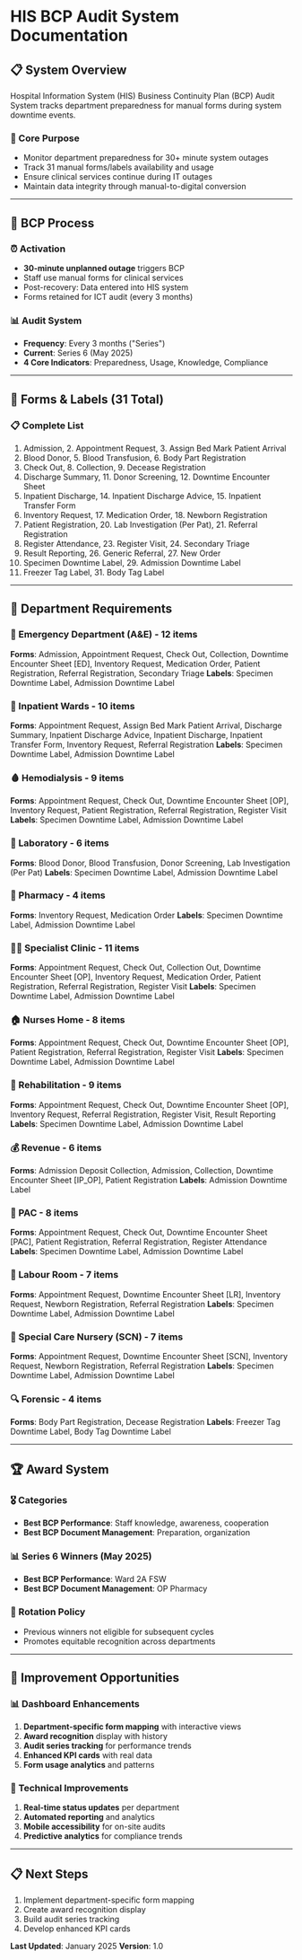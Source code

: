 # HIS BCP Audit System Documentation

## 📋 System Overview

Hospital Information System (HIS) Business Continuity Plan (BCP) Audit System tracks department preparedness for manual forms during system downtime events.

### 🎯 Core Purpose
- Monitor department preparedness for 30+ minute system outages
- Track 31 manual forms/labels availability and usage
- Ensure clinical services continue during IT outages
- Maintain data integrity through manual-to-digital conversion

---

## 🏥 BCP Process

### ⏰ Activation
- **30-minute unplanned outage** triggers BCP
- Staff use manual forms for clinical services
- Post-recovery: Data entered into HIS system
- Forms retained for ICT audit (every 3 months)

### 📊 Audit System
- **Frequency**: Every 3 months ("Series")
- **Current**: Series 6 (May 2025)
- **4 Core Indicators**: Preparedness, Usage, Knowledge, Compliance

---

## 📄 Forms & Labels (31 Total)

### 📋 Complete List
1. Admission, 2. Appointment Request, 3. Assign Bed Mark Patient Arrival
4. Blood Donor, 5. Blood Transfusion, 6. Body Part Registration
7. Check Out, 8. Collection, 9. Decease Registration
10. Discharge Summary, 11. Donor Screening, 12. Downtime Encounter Sheet
13. Inpatient Discharge, 14. Inpatient Discharge Advice, 15. Inpatient Transfer Form
16. Inventory Request, 17. Medication Order, 18. Newborn Registration
19. Patient Registration, 20. Lab Investigation (Per Pat), 21. Referral Registration
22. Register Attendance, 23. Register Visit, 24. Secondary Triage
25. Result Reporting, 26. Generic Referral, 27. New Order
28. Specimen Downtime Label, 29. Admission Downtime Label
30. Freezer Tag Label, 31. Body Tag Label

---

## 🏥 Department Requirements

### 🚨 Emergency Department (A&E) - 12 items
**Forms**: Admission, Appointment Request, Check Out, Collection, Downtime Encounter Sheet [ED], Inventory Request, Medication Order, Patient Registration, Referral Registration, Secondary Triage
**Labels**: Specimen Downtime Label, Admission Downtime Label

### 🏥 Inpatient Wards - 10 items
**Forms**: Appointment Request, Assign Bed Mark Patient Arrival, Discharge Summary, Inpatient Discharge Advice, Inpatient Discharge, Inpatient Transfer Form, Inventory Request, Referral Registration
**Labels**: Specimen Downtime Label, Admission Downtime Label

### 🩸 Hemodialysis - 9 items
**Forms**: Appointment Request, Check Out, Downtime Encounter Sheet [OP], Inventory Request, Patient Registration, Referral Registration, Register Visit
**Labels**: Specimen Downtime Label, Admission Downtime Label

### 🔬 Laboratory - 6 items
**Forms**: Blood Donor, Blood Transfusion, Donor Screening, Lab Investigation (Per Pat)
**Labels**: Specimen Downtime Label, Admission Downtime Label

### 💊 Pharmacy - 4 items
**Forms**: Inventory Request, Medication Order
**Labels**: Specimen Downtime Label, Admission Downtime Label

### 👨‍⚕️ Specialist Clinic - 11 items
**Forms**: Appointment Request, Check Out, Collection Out, Downtime Encounter Sheet [OP], Inventory Request, Medication Order, Patient Registration, Referral Registration, Register Visit
**Labels**: Specimen Downtime Label, Admission Downtime Label

### 🏠 Nurses Home - 8 items
**Forms**: Appointment Request, Check Out, Downtime Encounter Sheet [OP], Patient Registration, Referral Registration, Register Visit
**Labels**: Specimen Downtime Label, Admission Downtime Label

### 🦽 Rehabilitation - 9 items
**Forms**: Appointment Request, Check Out, Downtime Encounter Sheet [OP], Inventory Request, Referral Registration, Register Visit, Result Reporting
**Labels**: Specimen Downtime Label, Admission Downtime Label

### 💰 Revenue - 6 items
**Forms**: Admission Deposit Collection, Admission, Collection, Downtime Encounter Sheet [IP_OP], Patient Registration
**Labels**: Admission Downtime Label

### 🏥 PAC - 8 items
**Forms**: Appointment Request, Check Out, Downtime Encounter Sheet [PAC], Patient Registration, Referral Registration, Register Attendance
**Labels**: Specimen Downtime Label, Admission Downtime Label

### 👶 Labour Room - 7 items
**Forms**: Appointment Request, Downtime Encounter Sheet [LR], Inventory Request, Newborn Registration, Referral Registration
**Labels**: Specimen Downtime Label, Admission Downtime Label

### 👶 Special Care Nursery (SCN) - 7 items
**Forms**: Appointment Request, Downtime Encounter Sheet [SCN], Inventory Request, Newborn Registration, Referral Registration
**Labels**: Specimen Downtime Label, Admission Downtime Label

### 🔍 Forensic - 4 items
**Forms**: Body Part Registration, Decease Registration
**Labels**: Freezer Tag Downtime Label, Body Tag Downtime Label

---

## 🏆 Award System

### 🎖️ Categories
- **Best BCP Performance**: Staff knowledge, awareness, cooperation
- **Best BCP Document Management**: Preparation, organization

### 📊 Series 6 Winners (May 2025)
- **Best BCP Performance**: Ward 2A FSW
- **Best BCP Document Management**: OP Pharmacy

### 🔄 Rotation Policy
- Previous winners not eligible for subsequent cycles
- Promotes equitable recognition across departments

---

## 🚀 Improvement Opportunities

### 📊 Dashboard Enhancements
1. **Department-specific form mapping** with interactive views
2. **Award recognition** display with history
3. **Audit series tracking** for performance trends
4. **Enhanced KPI cards** with real data
5. **Form usage analytics** and patterns

### 🔧 Technical Improvements
1. **Real-time status updates** per department
2. **Automated reporting** and analytics
3. **Mobile accessibility** for on-site audits
4. **Predictive analytics** for compliance trends

---

## 📋 Next Steps
1. Implement department-specific form mapping
2. Create award recognition display
3. Build audit series tracking
4. Develop enhanced KPI cards

**Last Updated**: January 2025
**Version**: 1.0

